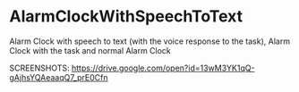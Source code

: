 # AlarmClockWithSpeechToText
Alarm Clock with speech to text (with the voice response to the task),  Alarm Clock with the task and normal Alarm Clock

SCREENSHOTS:
https://drive.google.com/open?id=13wM3YK1qQ-gAjhsYQAeaaqQ7_prE0Cfn
